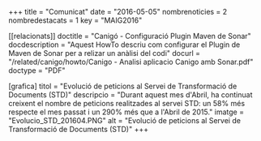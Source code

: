 +++
title             = "Comunicat"
date	 	  = "2016-05-05"
nombrenoticies    = 2
nombredestacats   = 1
key 		  = "MAIG2016"

[[relacionats]]
doctitle          = "Canigó - Configuració Plugin Maven de Sonar"
docdescription    = "Aquest HowTo descriu com configurar el Plugin de Maven de Sonar per a relizar un anàlisi del codi"
docurl            = "/related/canigo/howto/Canigo - Analisi aplicacio Canigo amb Sonar.pdf"
doctype           = "PDF"

[grafica]
titol      = "Evolució de peticions al Servei de Transformació de Documents (STD)"
descripcio = "Durant aquest mes d'Abril, ha continuat creixent el nombre de peticions realitzades al servei STD: un 58% més respecte el mes passat i un 290% més que a l'Abril de 2015."
imatge     = "Evolucio_STD_201604.PNG"
alt        = "Evolució de peticions al Servei de Transformació de Documents (STD)"
+++

